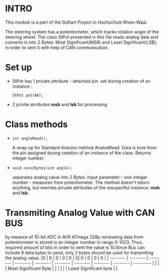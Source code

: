 # INTRO
This module is a part of the GoKart Project in Hochschule Rhein-Waal.

The steering system has a potentiometer, which tracks rotation angle of the steering wheel. The class StPot presented in this file reads analog data and converts in into 2 Bytes: Most Significant(MSB) and Least Significant(LSB), in order to sent it with help of CAN communication.


# Set up
<ul>
  <li><p>StPot has 1 private attribute - attached pin. set during creation of an instance :</li>
    <code>StPot pot(A0);</code></p>
  <li>2 privite atrributes <b>msb</b> and <b>lsb</b> for processing</li>
</ul>

# Class methods
<ul>
  <li><p><code>int angleRead();</code></p></li>
    A wrap up for Standard Arduino method AnalodRead. Data is took from the pin assigned during creation of an instance of the class.
    Returns integer number.
  <li><p><code>void conv2bytes(int angle);</code></p></li>
    separates analog value into 2 Bytes. Input parameter - one integer number - measures from potentiometer. The method doesn't return anything, but rewrites private attributes of the rescpectful instance: <b>msb</b> and <b>lsb</b>.
</ul>

# Transmiting Analog Value with CAN BUS
by meance of 10-bit ADC in AVR ATmega 328p recieveing data from potentiometer is stored in an integer number in range 0-1023. Thus, required amount of bits in order to sent the value is 10.Since Bus can include 8 data bytes to send, only 2 bytes should be used for transmiting the analog value.
|0 | 0 | 0 | 0 | 0 | 0| 0 | 0 | 0 | 0 | 
| -------- | -------- | -------- | -------- | -------- | -------- | -------- | -------- | -------- | --------- |
| |  | Most Significant Byte |  |  | | |  | Least Significant byte |  | 
